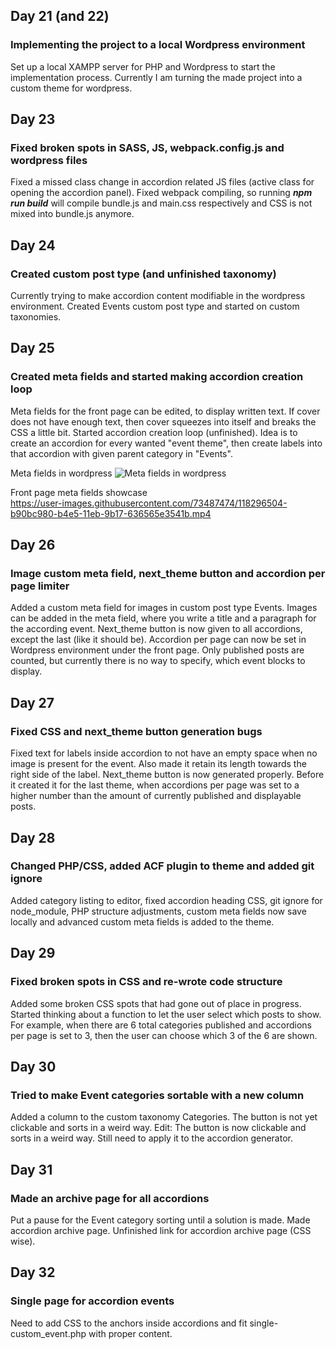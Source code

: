 ## Day 21 (and 22)

### Implementing the project to a local Wordpress environment

Set up a local XAMPP server for PHP and Wordpress to start the implementation process. Currently I am turning the made project into a custom theme for wordpress.

## Day 23

### Fixed broken spots in SASS, JS, webpack.config.js and wordpress files

Fixed a missed class change in accordion related JS files (active class for opening the accordion panel). Fixed webpack compiling, so running ***npm run build*** will compile bundle.js and main.css respectively and CSS is not mixed into bundle.js anymore.

## Day 24

### Created custom post type (and unfinished taxonomy)

Currently trying to make accordion content modifiable in the wordpress environment. Created Events custom post type and started on custom taxonomies.

## Day 25

### Created meta fields and started making accordion creation loop

Meta fields for the front page can be edited, to display written text. If cover does not have enough text, then cover squeezes into itself and breaks the CSS a little bit.
Started accordion creation loop (unfinished). Idea is to create an accordion for every wanted "event theme", then create labels into that accordion with given parent category in "Events".

Meta fields in wordpress
![Meta fields in wordpress](https://i.imgur.com/ZFCLR9m.png)

Front page meta fields showcase  
https://user-images.githubusercontent.com/73487474/118296504-b90bc980-b4e5-11eb-9b17-636565e3541b.mp4

## Day 26

### Image custom meta field, next_theme button and accordion per page limiter

Added a custom meta field for images in custom post type Events. Images can be added in the meta field, where you write a title and a paragraph for the according event.
Next_theme button is now given to all accordions, except the last (like it should be).
Accordion per page can now be set in Wordpress environment under the front page. Only published posts are counted, but currently there is no way to specify, which event blocks to display.

## Day 27

### Fixed CSS and next_theme button generation bugs

Fixed text for labels inside accordion to not have an empty space when no image is present for the event. Also made it retain its length towards the right side of the label.
Next_theme button is now generated properly. Before it created it for the last theme, when accordions per page was set to a higher number than the amount of currently published and displayable posts.

## Day 28

### Changed PHP/CSS, added ACF plugin to theme and added git ignore

Added category listing to editor, fixed accordion heading CSS, git ignore for node_module, PHP structure adjustments, custom meta fields now save locally and advanced custom meta fields is added to the theme.

## Day 29

### Fixed broken spots in CSS and re-wrote code structure

Added some broken CSS spots that had gone out of place in progress. Started thinking about a function to let the user select which posts to show. For example, when there are 6 total categories published and accordions per page is set to 3, then the user can choose which 3 of the 6 are shown.

## Day 30

### Tried to make Event categories sortable with a new column

Added a column to the custom taxonomy Categories. The button is not yet clickable and sorts in a weird way.
Edit: The button is now clickable and sorts in a weird way. Still need to apply it to the accordion generator.

## Day 31

### Made an archive page for all accordions

Put a pause for the Event category sorting until a solution is made. Made accordion archive page. Unfinished link for accordion archive page (CSS wise).

## Day 32

### Single page for accordion events

Need to add CSS to the anchors inside accordions and fit single-custom_event.php with proper content.